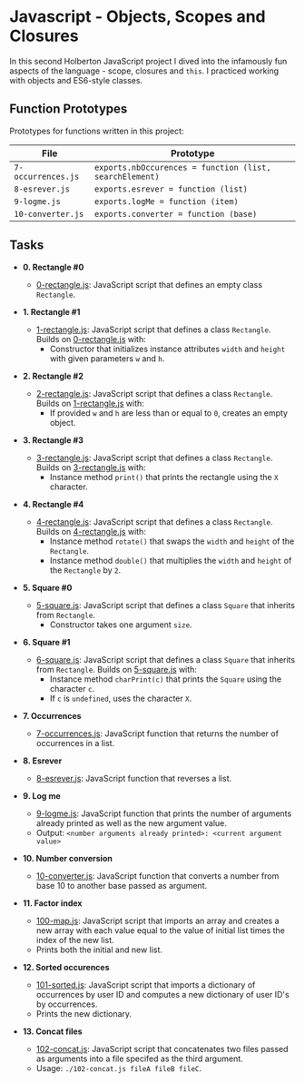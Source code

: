 # Javascript - Objects, Scopes and Closures

In this second Holberton JavaScript project I dived into the infamously fun
aspects of the language - scope, closures and `this`. I practiced working with
objects and ES6-style classes.

## Function Prototypes

Prototypes for functions written in this project:

| File               | Prototype                                               |
| ------------------ | ------------------------------------------------------- |
| `7-occurrences.js` | `exports.nbOccurences = function (list, searchElement)` |
| `8-esrever.js`     | `exports.esrever = function (list)`                     |
| `9-logme.js`       | `exports.logMe = function (item)`                       |
| `10-converter.js`  | `exports.converter = function (base)`                   |


## Tasks

* **0. Rectangle #0**
  * [0-rectangle.js](./0-rectangle.js): JavaScript script that defines an empty
class `Rectangle`.

* **1. Rectangle #1**
  * [1-rectangle.js](./1-rectangle.js): JavaScript script that defines a class
`Rectangle`. Builds on [0-rectangle.js](./0-rectangle.js) with:
    * Constructor that initializes instance attributes `width` and `height` with
given parameters `w` and `h`.

* **2. Rectangle #2**
  * [2-rectangle.js](./2-rectangle.js): JavaScript script that defines a class
`Rectangle`. Builds on [1-rectangle.js](./1-rectangle.js) with:
    * If provided `w` and `h` are less than or equal to `0`, creates an empty object.

* **3. Rectangle #3**
  * [3-rectangle.js](./3-rectangle.js): JavaScript script that defines a class
`Rectangle`. Builds on [3-rectangle.js](./3-rectangle.js) with:
    * Instance method `print()` that prints the rectangle using the `X` character.

* **4. Rectangle #4**
  * [4-rectangle.js](./4-rectangle.js): JavaScript script that defines a class
`Rectangle`. Builds on [4-rectangle.js](./4-rectangle.js) with:
    * Instance method `rotate()` that swaps the `width` and `height` of the `Rectangle`.
    * Instance method `double()` that multiplies the `width` and `height` of the
`Rectangle` by `2`.

* **5. Square #0**
  * [5-square.js](./5-square.js): JavaScript script that defines a class `Square`
that inherits from `Rectangle`.
    * Constructor takes one argument `size`.

* **6. Square #1**
  * [6-square.js](./6-square.js): JavaScript script that defines a class `Square`
that inherits from `Rectangle`. Builds on [5-square.js](./5-square.js) with:
    * Instance method `charPrint(c)` that prints the `Square` using the character
`c`.
    * If `c` is `undefined`, uses the character `X`.

* **7. Occurrences**
  * [7-occurrences.js](./7-occurrences.js): JavaScript function that returns the
number of occurrences in a list.

* **8. Esrever**
  * [8-esrever.js](./8-esrever.js): JavaScript function that reverses a list.

* **9. Log me**
  * [9-logme.js](./9-logme.js): JavaScript function that prints the number of
arguments already printed as well as the new argument value.
  * Output: `<number arguments already printed>: <current argument value>`

* **10. Number conversion**
  * [10-converter.js](./10-converter.js): JavaScript function that converts a number
from base 10 to another base passed as argument.

* **11. Factor index**
  * [100-map.js](./100-map.js): JavaScript script that imports an array and creates
a new array with each value equal to the value of initial list times the index of
the new list.
  * Prints both the initial and new list.

* **12. Sorted occurences**
  * [101-sorted.js](./101-sorted.js): JavaScript script that imports a dictionary
of occurrences by user ID and computes a new dictionary of user ID's by occurrences.
  * Prints the new dictionary.

* **13. Concat files**
  * [102-concat.js](./102-concat.js): JavaScript script that concatenates two files
passed as arguments into a file specifed as the third argument.
  * Usage: `./102-concat.js fileA fileB fileC`.
